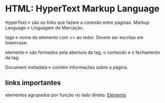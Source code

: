 # HTML: HyperText Markup Language

HyperText-> são os links que fazem a conexão entre páginas.
Markup Language-> Linguagem de Marcação.

tags-> nome do elemento com \<\> ao redor. Devem ser escritas
em lowercase.

elements-> são formados pela abertura da tag, o conteúdo e
o fechamento da tag.

Document metadata-> contém informações sobre a página.


## links importantes
elementos agrupados por função no lado direito:
[Elements](https://developer.mozilla.org/en-US/docs/Web/HTML/Reference/Elements)

